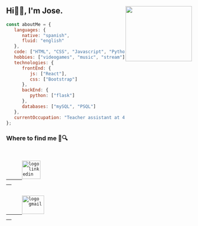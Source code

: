 ## Hi👋🏽, I'm Jose. <img align='right' src="https://media.giphy.com/media/h408T6Y5GfmXBKW62l/giphy.gif" width="180" height="150"> 

````javascript
const aboutMe = {
   languages: {
      native: "spanish",
      fluid: "english"
   },
   code: ["HTML", "CSS", "Javascript", "Python"],
   hobbies: ["videogames", "music", "stream"],
   technologies: {
      frontEnd: {
         js: ["React"],
         css: ["Bootstrap"]
      },
      backEnd: {
         python: ["flask"]
      },
      databases: ["mySQL", "PSQL"]
   },
   currentOccupation: "Teacher assistant at 4Geeks Academy, looking for keep learning and open for job opportunities"
};
````
### Where to find me 👀🔍
<code>
  <a href="https://www.linkedin.com/in/josemorrone/" target="_blank">
      <img src="https://play-lh.googleusercontent.com/kMofEFLjobZy_bCuaiDogzBcUT-dz3BBbOrIEjJ-hqOabjK8ieuevGe6wlTD15QzOqw=w240-h480-rw" width="50" height="50" alt="logo linkedin"/>
  </a>
</code>
<code>
  <a href="mailto:josemmorrone@gmail.com" target="_blank">
      <img src="https://1000marcas.net/wp-content/uploads/2019/11/logo-Gmail-1.png" width="60" height="50" alt="logo gmail"/>
  </a>
</code>
